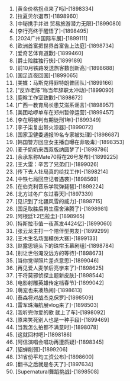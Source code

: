 
1. [黄金价格拐点来了吗]-[1898334]
1. [拉夏贝尔退市]-[1898960]
1. [中秘携手并进 贸易旅游潜力无限]-[1899080]
1. [李行亮终于醒悟了]-[1898495]
1. [2024广州国际车展]-[1899111]
1. [欧洲首富把世界首富告上法庭]-[1898734]
1. [爱奇艺体育道歉]-[1899460]
1. [爵士险胜独行侠]-[1899189]
1. [前10月铁路发送旅客数创新高]-[1898688]
1. [国足连夜回国]-[1899065]
1. [美媒：马斯克得罪特朗普团队]-[1899166]
1. [“反诈老陈”称当年辞职太冲动]-[1899090]
1. [鹿晗工作室致歉]-[1898672]
1. [广西一教育局长患艾滋系谣言]-[1898957]
1. [美团哈啰单车在郑州暂停运营]-[1899457]
1. [李在明被判有期徒刑1年]-[1899349]
1. [李子柒复出带火漆器]-[1899072]
1. [国家卫健委通报19名专家被处理]-[1898687]
1. [韩国警方回应女主播自曝在菲吸毒]-[1898353]
1. [麦子奶奶来西双版纳圆梦了]-[1898786]
1. [余承东称Mate70将在26号发布]-[1899225]
1. [王大雷：辛苦了兄弟们]-[1899026]
1. [传下去人社局真的给找工作]-[1898214]
1. [中铁七局回应记者遇袭]-[1898569]
1. [在伯克利音乐学院弹琵琶]-[1899224]
1. [北方过冬广东过春天]-[1897339]
1. [见识到了北疆风雪的威力]-[1898715]
1. [国足取胜后男生宿舍沸腾了]-[1898981]
1. [阿根廷1:2巴拉圭]-[1898965]
1. [特斯拉市值一夜蒸发4424亿]-[1899060]
1. [张云龙主打一个陪伴型男友]-[1899299]
1. [王木生名场面模仿大赛]-[1899133]
1. [赵露思镜头下的珠帘玉幕剧组]-[1898784]
1. [别让世俗淹没远方的等待]-[1898673]
1. [当你觉得照片差点意思]-[1899046]
1. [再见爱人麦学后亮学来了]-[1898625]
1. [干将莫邪侦探主题新皮肤]-[1898544]
1. [电影射雕英雄传定档春节]-[1899042]
1. [萌宠也来凑热闹]-[1898613]
1. [泰森将对战杰克保罗]-[1898509]
1. [雷军珠海航展vlog来了]-[1898503]
1. [我听完你爱的歌 就上了车]-[1898092]
1. [原来笑死别人也是一种手段]-[1899469]
1. [当我怎么拍都不满意时]-[1898078]
1. [这就回村吧]-[1898186]
1. [阿信演唱会唱功再遭质疑]-[1898345]
1. [貂蝉削弱]-[1899206]
1. [31省份平均工资公布]-[1898600]
1. [翻书之后就是冬天了]-[1897634]
1. [Supernatural舞蹈挑战]-[1898508]